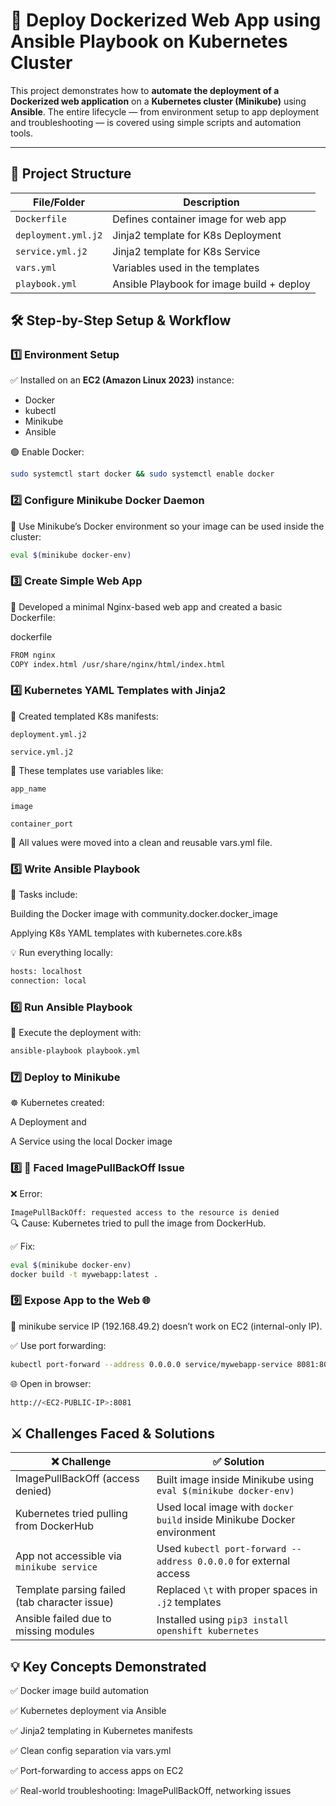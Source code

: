 # 🚀 Deploy Dockerized Web App using Ansible Playbook on Kubernetes Cluster

This project demonstrates how to **automate the deployment of a Dockerized web application** on a **Kubernetes cluster (Minikube)** using **Ansible**. The entire lifecycle — from environment setup to app deployment and troubleshooting — is covered using simple scripts and automation tools.

---


## 📁 Project Structure

| File/Folder         | Description                                |
|---------------------|--------------------------------------------|
| `Dockerfile`        | Defines container image for web app        |
| `deployment.yml.j2` | Jinja2 template for K8s Deployment          |
| `service.yml.j2`    | Jinja2 template for K8s Service             |
| `vars.yml`          | Variables used in the templates             |
| `playbook.yml`      | Ansible Playbook for image build + deploy  |


## 🛠️ Step-by-Step Setup & Workflow

### 1️⃣ Environment Setup

✅ Installed on an **EC2 (Amazon Linux 2023)** instance:

- Docker
- kubectl
- Minikube
- Ansible

🟢 Enable Docker:
```bash
sudo systemctl start docker && sudo systemctl enable docker
```

### 2️⃣ Configure Minikube Docker Daemon
🐳 Use Minikube’s Docker environment so your image can be used inside the cluster:
```bash
eval $(minikube docker-env)
```

### 3️⃣ Create Simple Web App
🧱 Developed a minimal Nginx-based web app and created a basic Dockerfile:

dockerfile
```bash
FROM nginx
COPY index.html /usr/share/nginx/html/index.html
```

### 4️⃣ Kubernetes YAML Templates with Jinja2
📄 Created templated K8s manifests:

`deployment.yml.j2`

`service.yml.j2`

🧩 These templates use variables like:

`app_name`

`image`

`container_port`

📂 All values were moved into a clean and reusable vars.yml file.

### 5️⃣ Write Ansible Playbook
🎯 Tasks include:

Building the Docker image with community.docker.docker_image

Applying K8s YAML templates with kubernetes.core.k8s

💡 Run everything locally:

```bash
hosts: localhost
connection: local
```

### 6️⃣ Run Ansible Playbook
🏃 Execute the deployment with:

```bash
ansible-playbook playbook.yml
```

### 7️⃣ Deploy to Minikube
☸️ Kubernetes created:

A Deployment and

A Service using the local Docker image

### 8️⃣ 🛑 Faced ImagePullBackOff Issue
❌ Error:


`ImagePullBackOff: requested access to the resource is denied`  
🔍 Cause: Kubernetes tried to pull the image from DockerHub.

✅ Fix:
```bash
eval $(minikube docker-env)
docker build -t mywebapp:latest .
```

### 9️⃣ Expose App to the Web 🌐
🛑 minikube service IP (192.168.49.2) doesn’t work on EC2 (internal-only IP).

✅ Use port forwarding:

```bash
kubectl port-forward --address 0.0.0.0 service/mywebapp-service 8081:80
```
🌐 Open in browser:

```bash
http://<EC2-PUBLIC-IP>:8081
```
## ⚔️ Challenges Faced & Solutions

| ❌ Challenge                                  | ✅ Solution                                                              |
|----------------------------------------------|--------------------------------------------------------------------------|
| ImagePullBackOff (access denied)             | Built image inside Minikube using `eval $(minikube docker-env)`         |
| Kubernetes tried pulling from DockerHub      | Used local image with `docker build` inside Minikube Docker environment |
| App not accessible via `minikube service`    | Used `kubectl port-forward --address 0.0.0.0` for external access       |
| Template parsing failed (tab character issue)| Replaced `\t` with proper spaces in `.j2` templates                     |
| Ansible failed due to missing modules        | Installed using `pip3 install openshift kubernetes`                    |



## 💡 Key Concepts Demonstrated  
✅ Docker image build automation

✅ Kubernetes deployment via Ansible

✅ Jinja2 templating in Kubernetes manifests

✅ Clean config separation via vars.yml

✅ Port-forwarding to access apps on EC2

✅ Real-world troubleshooting: ImagePullBackOff, networking issues
